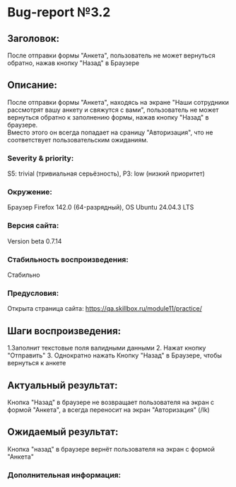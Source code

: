 # Bug-report №3.2  

## Заголовок:

После отправки формы "Анкета", пользователь не может вернуться обратно, нажав кнопку "Назад" в Браузере

## Описание:
 
После отправки формы "Анкета", находясь на экране "Наши сотрудники рассмотрят вашу анкету и свяжутся с вами", пользователь не может вернуться обратно к заполнению формы, нажав кнопку "Назад" в браузере.   
Вместо этого он всегда попадает на сраницу "Авторизация", что не соответствует пользовательским ожиданиям.

### Severity & priority: 

S5: trivial (тривиальная серьёзность), P3: low (низкий приоритет)

### Окружение:

Браузер Firefox 142.0 (64-разрядный), OS Ubuntu 24.04.3 LTS

### Версия сайта:

Version beta 0.7.14

### Стабильность воспроизведения:

Стабильно

### Предусловия:

Открыта страница сайта: https://qa.skillbox.ru/module11/practice/

## Шаги воспроизведения:

1.Заполнит текстовые поля валидными данными
2. Нажат кнопку "Отправить"
3. Однократно нажать Кнопку "Назад" в Браузере, чтобы вернуться к анкете

## Актуальный результат:

Кнопка "Назад" в браузере не возвращает пользователя на экран с формой "Анкета", а всегда переносит на экран "Авторизация" (/lk)

## Ожидаемый результат:

Кнопка "назад" в браузере вернёт пользователя на экран с формой "Анкета"

### Дополнительная информация:



